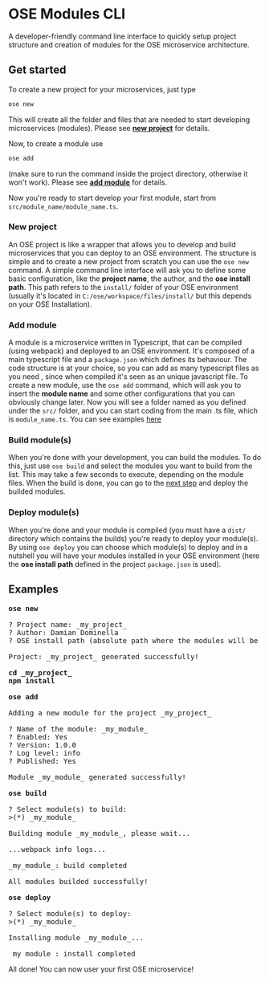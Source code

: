 # OSE Modules CLI

A developer-friendly command line interface to quickly setup project structure and creation of modules for the OSE microservice architecture.

## Get started

To create a new project for your microservices, just type

```bash
ose new
```

This will create all the folder and files that are needed to start developing microservices (modules). Please see **[new project](#new-project)** for details.

Now, to create a module use

```bash
ose add
```

(make sure to run the command inside the project directory, otherwise it won't work). Please see **[add module](#add-module)** for details.

Now you're ready to start develop your first module, start from `src/module_name/module_name.ts`.

### New project

An OSE project is like a wrapper that allows you to develop and build microservices that you can deploy to an OSE environment. The structure is simple and to create a new project from scratch you can use the `ose new` command. A simple command line interface will ask you to define some basic configuration, like the **project name**, the author, and the **ose install path**. This path refers to the `install/` folder of your OSE environment (usually it's located in `C:/ose/workspace/files/install/` but this depends on your OSE Installation).

### Add module

A module is a microservice written in Typescript, that can be compiled (using webpack) and deployed to an OSE environment. It's composed of a main typescript file and a `package.json` which defines its behaviour. The code structure is at your choice, so you can add as many typescript files as you need , since when compiled it's seen as an unique javascript file.
To create a new module, use the `ose add` command, which will ask you to insert the **module name**  and some other configurations that you can obviously change later. Now you will see a folder named as you defined under the `src/` folder, and you can start coding from the main .ts file, which is `module_name.ts`. You can see examples [here](#examples)

### Build module(s)

When you're done with your development, you can build the modules. To do this, just use `ose build` and select the modules you want to build from the list. This may take a few seconds to execute, depending on the module files. When the build is done, you can go to the [next step](#deploy-modules) and deploy the builded modules.

### Deploy module(s)

When you're done and your module is compiled (you must have a `dist/` directory which contains the builds) you're ready to deploy your module(s). By using `ose deploy` you can choose which module(s) to deploy and in a nutshell you will have your modules installed in your OSE environment (here the **ose install path** defined in the project `package.json` is used).

## Examples

<pre>
<b>ose new</b>

? Project name: _my_project_
? Author: Damian Dominella
? OSE install path (absolute path where the modules will be installed): C:/ose/workspace/files/install/

Project: _my_project_ generated successfully!

<b>cd _my_project_</b>
<b>npm install</b>

<b>ose add</b>

Adding a new module for the project _my_project_

? Name of the module: _my_module_
? Enabled: Yes
? Version: 1.0.0
? Log level: info
? Published: Yes

Module _my_module_ generated successfully!

<b>ose build</b>

? Select module(s) to build:
>(*) _my_module_

Building module _my_module_, please wait...

...webpack info logs...

_my_module_: build completed

All modules builded successfully!

<b>ose deploy</b>

? Select module(s) to deploy:
>(*) _my_module_

Installing module _my_module_...

_my_module_: install completed
</pre>

All done! You can now user your first OSE microservice!
